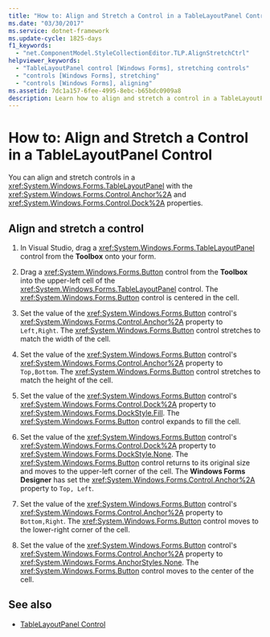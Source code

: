 ```yaml
---
title: "How to: Align and Stretch a Control in a TableLayoutPanel Control"
ms.date: "03/30/2017"
ms.service: dotnet-framework
ms.update-cycle: 1825-days
f1_keywords:
  - "net.ComponentModel.StyleCollectionEditor.TLP.AlignStretchCtrl"
helpviewer_keywords:
  - "TableLayoutPanel control [Windows Forms], stretching controls"
  - "controls [Windows Forms], stretching"
  - "controls [Windows Forms], aligning"
ms.assetid: 7dc1a157-6fee-4995-8ebc-b65bdc0909a8
description: Learn how to align and stretch a control in a TableLayoutPanel control with Anchor and Dock properties.
---
```

# How to: Align and Stretch a Control in a TableLayoutPanel Control

You can align and stretch controls in a <xref:System.Windows.Forms.TableLayoutPanel> with the <xref:System.Windows.Forms.Control.Anchor%2A> and <xref:System.Windows.Forms.Control.Dock%2A> properties.

## Align and stretch a control

1. In Visual Studio, drag a <xref:System.Windows.Forms.TableLayoutPanel> control from the **Toolbox** onto your form.

2. Drag a <xref:System.Windows.Forms.Button> control from the **Toolbox** into the upper-left cell of the <xref:System.Windows.Forms.TableLayoutPanel> control. The <xref:System.Windows.Forms.Button> control is centered in the cell.

3. Set the value of the <xref:System.Windows.Forms.Button> control's <xref:System.Windows.Forms.Control.Anchor%2A> property to `Left,Right`. The <xref:System.Windows.Forms.Button> control stretches to match the width of the cell.

4. Set the value of the <xref:System.Windows.Forms.Button> control's <xref:System.Windows.Forms.Control.Anchor%2A> property to `Top,Bottom`. The <xref:System.Windows.Forms.Button> control stretches to match the height of the cell.

5. Set the value of the <xref:System.Windows.Forms.Button> control's <xref:System.Windows.Forms.Control.Dock%2A> property to <xref:System.Windows.Forms.DockStyle.Fill>. The <xref:System.Windows.Forms.Button> control expands to fill the cell.

6. Set the value of the <xref:System.Windows.Forms.Button> control's <xref:System.Windows.Forms.Control.Dock%2A> property to <xref:System.Windows.Forms.DockStyle.None>. The <xref:System.Windows.Forms.Button> control returns to its original size and moves to the upper-left corner of the cell. The **Windows Forms Designer** has set the <xref:System.Windows.Forms.Control.Anchor%2A> property to `Top, Left`.

7. Set the value of the <xref:System.Windows.Forms.Button> control's <xref:System.Windows.Forms.Control.Anchor%2A> property to `Bottom,Right`. The <xref:System.Windows.Forms.Button> control moves to the lower-right corner of the cell.

8. Set the value of the <xref:System.Windows.Forms.Button> control's <xref:System.Windows.Forms.Control.Anchor%2A> property to <xref:System.Windows.Forms.AnchorStyles.None>. The <xref:System.Windows.Forms.Button> control moves to the center of the cell.

## See also

- [TableLayoutPanel Control](tablelayoutpanel-control-windows-forms.md)
